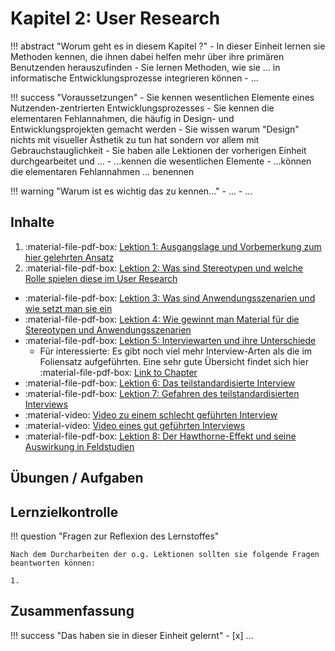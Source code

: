 # Kapitel 2: User Research

!!! abstract "Worum geht es in diesem Kapitel ?"
    - In dieser Einheit lernen sie Methoden kennen, die ihnen dabei helfen mehr über ihre primären Benutzenden herauszufinden
    - Sie lernen Methoden, wie sie ... in informatische Entwicklungsprozesse integrieren können
    - ...

!!! success "Voraussetzungen"
    - Sie kennen wesentlichen Elemente eines Nutzenden-zentrierten Entwicklungsprozesses
    - Sie kennen die elementaren Fehlannahmen, die häufig in Design- und Entwicklungsprojekten gemacht werden
    - Sie wissen warum "Design" nichts mit visueller Ästhetik zu tun hat sondern vor allem mit Gebrauchstauglichkeit
    - Sie haben alle Lektionen der vorherigen Einheit durchgearbeitet und ...
        - ...kennen die wesentlichen Elemente
        - ...können die elementaren Fehlannahmen ... benennen

!!! warning "Warum ist es wichtig das zu kennen..."
    - ...
    - ...


## Inhalte

1. :material-file-pdf-box: [Lektion 1: Ausgangslage und Vorbemerkung zum hier gelehrten Ansatz]()
2. :material-file-pdf-box: [Lektion 2: Was sind Stereotypen und welche Rolle spielen diese im User Research]()
- :material-file-pdf-box: [Lektion 3: Was sind Anwendungsszenarien und wie setzt man sie ein]()
- :material-file-pdf-box: [Lektion 4: Wie gewinnt man Material für die Stereotypen und Anwendungsszenarien]()
- :material-file-pdf-box: [Lektion 5: Interviewarten und ihre Unterschiede]()
    - Für interessierte: Es gibt noch viel mehr Interview-Arten als die im Foliensatz aufgeführten. Eine sehr gute Übersicht findet sich hier :material-file-pdf-box: [Link to Chapter]()
- :material-file-pdf-box: [Lektion 6: Das teilstandardisierte Interview]()
- :material-file-pdf-box: [Lektion 7: Gefahren des teilstandardisierten Interviews]()
- :material-video: [Video zu einem schlecht geführten Interview]()
- :material-video: [Video eines gut geführten Interviews]()
- :material-file-pdf-box: [Lektion 8: Der Hawthorne-Effekt und seine Auswirkung in Feldstudien]()


## Übungen / Aufgaben




## Lernzielkontrolle

!!! question "Fragen zur Reflexion des Lernstoffes"

    Nach dem Durcharbeiten der o.g. Lektionen sollten sie folgende Fragen beantworten können:

    1. 


## Zusammenfassung

!!! success "Das haben sie in dieser Einheit gelernt"
    - [x] ...